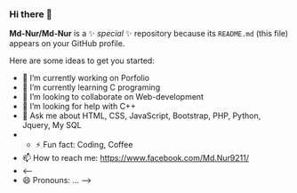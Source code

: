 ### Hi there 👋


**Md-Nur/Md-Nur** is a ✨ _special_ ✨ repository because its `README.md` (this file) appears on your GitHub profile.

Here are some ideas to get you started:

- 🔭 I’m currently working on Porfolio
- 🌱 I’m currently learning C programing
- 👯 I’m looking to collaborate on Web-development
- 🤔 I’m looking for help with C++
- 💬 Ask me about HTML, CSS, JavaScript, Bootstrap, PHP, Python, Jquery, My SQL
- - ⚡ Fun fact: Coding, Coffee
- 📫 How to reach me: https://www.facebook.com/Md.Nur9211/
- <--
- 😄 Pronouns: ...
-->
